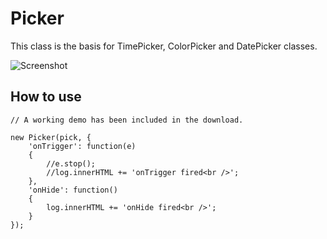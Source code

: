 Picker
======

This class is the basis for TimePicker, ColorPicker and DatePicker classes.

![Screenshot](http://github.com/sixtyseconds/Picker/raw/master/screen.png)

How to use
----------

	// A working demo has been included in the download.
	
	new Picker(pick, {
		'onTrigger': function(e)
		{
			//e.stop();
			//log.innerHTML += 'onTrigger fired<br />';
		},
		'onHide': function()
		{
			log.innerHTML += 'onHide fired<br />';
		}
	});